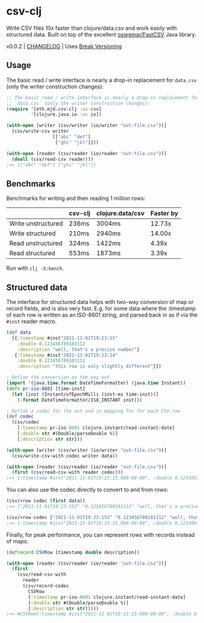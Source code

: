 # csv-clj

Write CSV files 10x faster than clojure/data.csv and work 
easily with structured data. Built on top of the excellent 
[osiegmar/FastCSV](https://github.com/osiegmar/FastCSV) Java library.

v0.0.2 | [CHANGELOG](CHANGELOG.md) | Uses [Break Versioning](https://github.com/ptaoussanis/encore/blob/master/BREAK-VERSIONING.md)

## Usage

The basic read / write interface is nearly a drop-in replacement for
`data.csv` (only the writer construction changes):
```clojure
;; The basic read / write interface is nearly a drop-in replacement for
;; `data.csv` (only the writer construction changes):
(require '[eth.mjd.csv-clj :as csv]
         '[clojure.java.io :as io])

(with-open [writer (csv/writer (io/writer "out-file.csv"))]
  (csv/write-csv writer
                 [["abc" "def"]
                  ["ghi" "jkl"]]))

(with-open [reader (csv/reader (io/reader "out-file.csv"))]
  (doall (csv/read-csv reader)))
;=> (["abc" "def"] ["ghi" "jkl"])
```

## Benchmarks

Benchmarks for writing and then reading 1 million rows:

|                    | csv-clj | clojure.data/csv | Faster by |
|--------------------|---------|------------------|-----------|
| Write unstructured |   236ms |           3004ms |    12.73x |
|   Write structured |   210ms |           2940ms |    14.00x |
|  Read unstructured |   324ms |           1422ms |     4.39x |
|    Read structured |   553ms |           1873ms |     3.39x |


Run with `clj -X:bench`.

## Structured data

The interface for structured data helps with two-way conversion of map or 
record fields, and is also very fast. E.g. for some data where the :timestamp 
of each row is written as an ISO-8601 string, and parsed back in as if via the
`#inst` reader macro.

```clojure
(def data
  [{:timestamp #inst"2021-11-01T19:23:15"
    :double 0.123456789101112
    :description "well, that's a precise number"}
   {:timestamp #inst"2021-11-01T19:23:14"
    :double 0.123456789101111
    :description "this row is only slightly different"}])

; Define the conversion on the way out
(import '(java.time.format DateTimeFormatter) (java.time Instant))
(defn pr-iso-8601 [time-inst]
  (let [inst (Instant/ofEpochMilli (inst-ms time-inst))]
    (.format DateTimeFormatter/ISO_INSTANT inst)))

; Define a codec for the out and in mapping fns for each CSV row
(def codec
  (csv/codec
    [:timestamp pr-iso-8601 clojure.instant/read-instant-date]
    [:double str #(Double/parseDouble %)]
    [:description str str]))

(with-open [writer (csv/writer (io/writer "out-file.csv"))]
  (csv/write-csv-with codec writer data))

(with-open [reader (csv/reader (io/reader "out-file.csv"))]
  (first (csv/read-csv-with reader codec)))
;=> {:timestamp #inst"2021-11-01T19:23:15.000-00:00", :double 0.123456789101112, :description "well, that's a precise number"}
```

You can also use the codec directly to convert to and from rows:

```clojure
(csv/>row codec (first data))
;=> ["2021-11-01T19:23:15Z" "0.123456789101112" "well, that's a precise number"]

(csv/<row codec ["2021-11-01T19:23:15Z" "0.123456789101112" "well, that's a precise number"])
;=> {:timestamp #inst"2021-11-01T19:23:15.000-00:00", :double 0.123456789101112, :description "well, that's a precise number"}
```

Finally, for peak performance, you can represent rows with records instead of 
maps:
```clojure
(defrecord CSVRow [timestamp double description])

(with-open [reader (csv/reader (io/reader "out-file.csv"))]
  (first
    (csv/read-csv-with
      reader
      (csv/record-codec
        CSVRow
        [:timestamp pr-iso-8601 clojure.instant/read-instant-date]
        [:double str #(Double/parseDouble %)]
        [:description str str]))))
;=> #CSVRow{:timestamp #inst"2021-11-01T19:23:15.000-00:00", :double 0.123456789101112, :description "well, that's a precise number"}
```
